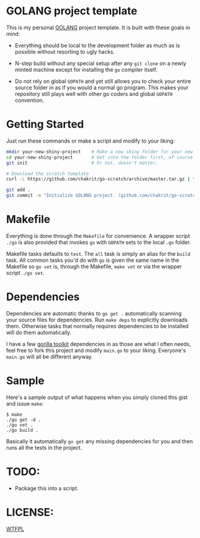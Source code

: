 
# GOLANG project template

This is my personal [GOLANG](http://golang.org/) project template.
It is built with these goals in mind:

* Everything should be local to the development folder as much as is possible without
  resorting to ugly hacks.

* N-step build without any special setup after any `git clone` on a newly minted machine
  except for installing the `go` compiler itself.

* Do not rely on global `GOPATH` and yet still allows you to check your entire source
  folder in as if you would a normal go program. This makes your repository still plays
  well with other go coders and global `GOPATH` convention.

# Getting Started

Just run these commands or make a script and modify to your liking:

```sh
mkdir your-new-shiny-project    # Make a new shiny folder for your new project.
cd your-new-shiny-project       # Get into the folder first, of course.
git init                        # Or not, doesn't matter.

# Download the scratch template
curl -L https://github.com/chakrit/go-scratch/archive/master.tar.gz | tar -xzv --strip 1

git add .
git commit -m "Initialize GOLANG project. (github.com/chakrit/go-scratch)"
```

# Makefile

Everything is done through the `Makefile` for convenience. A wrapper script `./go` is also
provided that invokes `go` with `GOPATH` sets to the local `.go` folder.

Makefile tasks defaults to `test`. The `all` task is simply an alias for the `build`
task. All common tasks you'd do with `go` is given the same name in the Makefile so
`go vet` is, through the Makefile, `make vet` or via the wrapper script `./go vet`.

# Dependencies

Dependencies are automatic thanks to `go get .` automatically scanning your source files
for dependencies. Run `make deps` to explicitly downloads them. Otherwise tasks that
normally requires dependencies to be installed will do them automatically.

I have a few [gorilla toolkit](http://www.gorillatoolkit.org/) dependencies in as those
are what I often needs, feel free to fork this project and modify `main.go` to your
liking. Everyone's `main.go` will all be different anyway.

# Sample

Here's a sample output of what happens when you simply cloned this gist and issue `make`:

```
$ make
./go get -d .
./go vet .
./go build .
```

Basically it automatically `go get` any missing dependencies for you and then runs all the
tests in the project.

# TODO:

* Package this into a script.

# LICENSE:

[WTFPL](http://www.wtfpl.net/)

